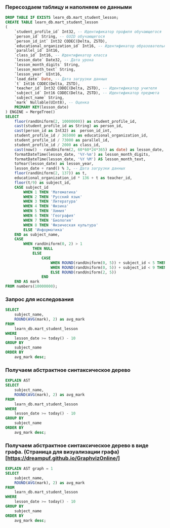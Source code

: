 ### Пересоздаем таблицу и наполняем ее данными
```sql
DROP TABLE IF EXISTS learn_db.mart_student_lesson; 
CREATE TABLE learn_db.mart_student_lesson
(
	`student_profile_id` Int32, -- Идентификатор профиля обучающегося
	`person_id` String, -- GUID обучающегося
	`person_id_int` Int32 CODEC(Delta, ZSTD),
	`educational_organization_id` Int16, -- Идентификатор образовательной организации
	`parallel_id` Int16,
	`class_id` Int16, -- Идентификатор класса
	`lesson_date` Date32, -- Дата урока
	`lesson_month_digits` String,
	`lesson_month_text` String,
	`lesson_year` UInt16,
	`load_date` Date, -- Дата загрузки данных
	`t` Int16 CODEC(Delta, ZSTD),
	`teacher_id` Int32 CODEC(Delta, ZSTD), -- Идентификатор учителя
	`subject_id` Int16 CODEC(Delta, ZSTD), -- Идентификатор предмета
	`subject_name` String,
	`mark` Nullable(UInt8), -- Оценка
	PRIMARY KEY(lesson_date)
) ENGINE = MergeTree()
SELECT
	floor(randUniform(2, 10000000)) as student_profile_id,
	cast(student_profile_id as String) as person_id,
	cast(person_id as Int32) as  person_id_int,
    student_profile_id / 365000 as educational_organization_id,
    student_profile_id / 73000 as parallel_id,
    student_profile_id / 2000 as class_id,
    cast(now() - randUniform(2, 60*60*24*365) as date) as lesson_date, -- Дата урока
    formatDateTime(lesson_date, '%Y-%m') as lesson_month_digits,
    formatDateTime(lesson_date, '%Y %M') AS lesson_month_text,
    toYear(lesson_date) as lesson_year, 
    lesson_date + rand() % 3, -- Дата загрузки данных
    floor(randUniform(2, 137)) as t,
    educational_organization_id * 136 + t as teacher_id,
    floor(t/9) as subject_id,
    CASE subject_id
    	WHEN 1 THEN 'Математика'
    	WHEN 2 THEN 'Русский язык'
    	WHEN 3 THEN 'Литература'
    	WHEN 4 THEN 'Физика'
    	WHEN 5 THEN 'Химия'
    	WHEN 6 THEN 'География'
    	WHEN 7 THEN 'Биология'
    	WHEN 8 THEN 'Физическая культура'
    	ELSE 'Информатика'
    END as subject_name,
    CASE 
    	WHEN randUniform(0, 2) > 1
    		THEN NULL
    		ELSE 
    			CASE
	    			WHEN ROUND(randUniform(0, 5)) + subject_id < 5 THEN ROUND(randUniform(4, 5))
	    			WHEN ROUND(randUniform(0, 5)) + subject_id < 9 THEN ROUND(randUniform(3, 5))
	    			ELSE ROUND(randUniform(2, 5))
    			END				
    END AS mark
FROM numbers(10000000);
```

### Запрос для исследования
```sql
SELECT 
	subject_name,
	ROUND(AVG(mark), 2) as avg_mark
FROM
	learn_db.mart_student_lesson
WHERE
	lesson_date >= today() - 10
GROUP BY
	subject_name
ORDER BY 
	avg_mark desc;
```

### Получаем абстрактное синтаксическое дерево 
```sql
EXPLAIN AST 
SELECT 
	subject_name,
	ROUND(AVG(mark), 2) as avg_mark
FROM
	learn_db.mart_student_lesson
WHERE
	lesson_date >= today() - 10
GROUP BY
	subject_name
ORDER BY 
	avg_mark desc;
```

### Получаем абстрактное синтаксическое дерево в виде графа. (Страница для визуализации графа)[https://dreampuf.github.io/GraphvizOnline/]
```sql
EXPLAIN AST graph = 1
SELECT 
	subject_name,
	ROUND(AVG(mark), 2) as avg_mark
FROM
	learn_db.mart_student_lesson
WHERE
	lesson_date >= today() - 10
GROUP BY
	subject_name
ORDER BY 
	avg_mark desc;
```

###
```sql
```

###
```sql
```

###
```sql
```

###
```sql
```

###
```sql
```

###
```sql
```

###
```sql
```

###
```sql
```

###
```sql
```

###
```sql
```

###
```sql
```

###
```sql
```

###
```sql
```

###
```sql
```

###
```sql
```

###
```sql
```

###
```sql
```

###
```sql
```

###
```sql
```

###
```sql
```

###
```sql
```

###
```sql
```

###
```sql
```

###
```sql
```

###
```sql
```

###
```sql
```

###
```sql
```

###
```sql
```

###
```sql
```

###
```sql
```

